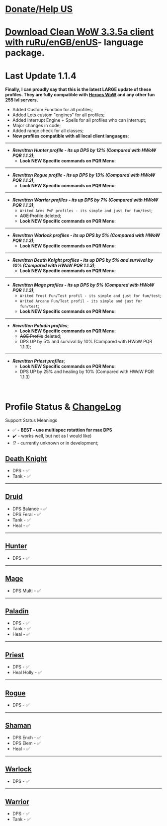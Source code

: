 # [Donate/Help US](https://github.com/darhanger/PQR-HWoW/wiki/Donate)

# [Download Clean WoW 3.3.5a client with ruRu/enGB/enUS](https://github.com/darhanger/PQR-HWoW/wiki/Clean-World-of-Warcraft:-Wrath-of-the-Lich-King-%5BruRU---enGB---enUS%5D-3.3.5a-(12340))- language package.

# Last Update 1.1.4
**Finally, I can proudly say that this is the latest LARGE update of these profiles. They are fully compatible with [Heroes WoW](https://heroes-wow.com/) and any other fun 255 lvl servers.**

+ Added Custom Function for all profiles;
+ Added Lots custom "engines" for all profiles;
+ Added Interrupt Engine + Spells for all profiles who can interrupt;
+ Major changes in code;
+ Added range check for all classes;
+ **Now profiles compatible with all local client languages**;
---
+ _**Rewritten Hunter profile - its up DPS by 12% (Compared with HWoW PQR 1.1.3)**_;
   + **Look NEW Specific commands on PQR Menu**:
---
+ _**Rewritten Rogue profile - its up DPS by 13% (Compared with HWoW PQR 1.1.3)**_;
   + **Look NEW Specific commands on PQR Menu**:
---
+ _**Rewritten Warrior profiles - its up DPS by 7% (Compared with HWoW PQR 1.1.3)**_;
   + `Writed Arms PvP profiles - its simple and just for fun/test`;
   + ~~AOE Profile~~ deleted;
   + **Look NEW Specific commands on PQR Menu**:
---
+ _**Rewritten Warlock profiles - its up DPS by 5% (Compared with HWoW PQR 1.1.3)**_;
   + **Look NEW Specific commands on PQR Menu**:
---
+ _**Rewritten Death Knight profiles - its up DPS by 5% and survival by 10% (Compared with HWoW PQR 1.1.3)**_;
   + **Look NEW Specific commands on PQR Menu**:
---
+ _**Rewritten Mage profiles - its up DPS by 5% (Compared with HWoW PQR 1.1.3)**_;
   + `Writed Frost Fun/Test profil - its simple and just for fun/test`;
   + `Writed Arcane Fun/Test profil - its simple and just for fun/test`;
   + **Look NEW Specific commands on PQR Menu**:
---
+ _**Rewritten Paladin profiles**_;
   + **Look NEW Specific commands on PQR Menu**:
   + ~~AOE Profile~~ deleted;
   + DPS UP by 5% and survival by 10% (Compared with HWoW PQR 1.1.3);
---
+ _**Rewritten Priest profiles**_;
   + **Look NEW Specific commands on PQR Menu**:
   + DPS UP by 25% and healing by 10% (Compared with HWoW PQR 1.1.3)
<br>

# Profile Status & [ChangeLog](https://github.com/darhanger/PQR-HWoW/wiki/ChangeLog)
Support Status Meanings 
<br>
+ ✅ - **BEST - use multispec rotattion for max DPS**
+ ✔️ - works well, but not as I would like)
+ ⁉️ - currently unknown or in development;

## [Death Knight](https://github.com/darhanger/PQR-HWoW/wiki/List-of-Profiles#death-knight)
+ DPS - ✅
+ Tank - ✅
***
## [Druid](https://github.com/darhanger/PQR-HWoW/wiki/List-of-Profiles#druid)
+ DPS Balance - ✅
+ DPS Feral - ✅
+ Tank - ✅
+ Heal - ✅
***
## [Hunter](https://github.com/darhanger/PQR-HWoW/wiki/List-of-Profiles#hunter)
+ DPS - ✅
***
## [Mage](https://github.com/darhanger/PQR-HWoW/wiki/List-of-Profiles#mage)
+ DPS Multi - ✅
***
## [Paladin](https://github.com/darhanger/PQR-HWoW/wiki/List-of-Profiles#paladin)
+ DPS - ✅
+ Tank - ✅
+ Heal - ✅
***
## [Priest](https://github.com/darhanger/PQR-HWoW/wiki/List-of-Profiles#priest)
+ DPS - ✅
+ Heal Holly - ✅
***
## [Rogue](https://github.com/darhanger/PQR-HWoW/wiki/List-of-Profiles#rogue)
+ DPS - ✅
***
## [Shaman](https://github.com/darhanger/PQR-HWoW/wiki/List-of-Profiles#shaman)
+ DPS Ench - ✅ 
+ DPS Elem - ✅
+ Heal - ✅
***
## [Warlock](https://github.com/darhanger/PQR-HWoW/wiki/List-of-Profiles#warlock)
- DPS - ✅
***
## [Warrior](https://github.com/darhanger/PQR-HWoW/wiki/List-of-Profiles#warrior)
+ DPS - ✅
+ Tank - ✅
